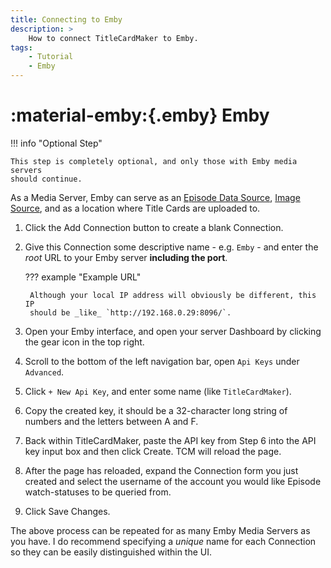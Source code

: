 ```yaml
---
title: Connecting to Emby
description: >
    How to connect TitleCardMaker to Emby.
tags:
    - Tutorial
    - Emby
---
```


# :material-emby:{.emby} Emby

!!! info "Optional Step"

    This step is completely optional, and only those with Emby media servers
    should continue.

As a Media Server, Emby can serve as an
[Episode Data Source](../../user_guide/settings.md#episode-data-source),
[Image Source](../../user_guide/settings.md#image-source-priority), and as a
location where Title Cards are uploaded to.

1. Click the <span class="example md-button">Add Connection</span> button to
create a blank Connection.

2. Give this Connection some descriptive name - e.g. `Emby` - and enter the
_root_ URL to your Emby server __including the port__.

    ??? example "Example URL"

        Although your local IP address will obviously be different, this IP
        should be _like_ `http://192.168.0.29:8096/`.

3. Open your Emby interface, and open your server Dashboard by clicking the gear
icon in the top right.

4. Scroll to the bottom of the left navigation bar, open `Api Keys` under
`Advanced`.

5. Click `+ New Api Key`, and enter some name (like `TitleCardMaker`).

6. Copy the created key, it should be a 32-character long string of numbers and
the letters between A and F.

7. Back within TitleCardMaker, paste the API key from Step 6 into the API key
input box and then click <span class="example md-button">Create</span>. TCM will
reload the page.

8. After the page has reloaded, expand the Connection form you just created and
select the username of the account you would like Episode watch-statuses to be
queried from.

9. Click <span class="example md-button">Save Changes</span>.

The above process can be repeated for as many Emby Media Servers as you have. I
do recommend specifying a _unique_ name for each Connection so they can be
easily distinguished within the UI.
